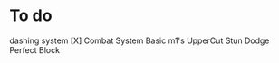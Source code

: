# To do
dashing system [X]
Combat System
    Basic m1's
    UpperCut
    Stun
    Dodge
    Perfect Block